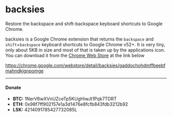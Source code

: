 # backsies
Restore the backspace and shift-backspace keyboard shortcuts to Google Chrome.

backsies is a Google Chrome extension that returns the `backspace` and `shift`+`backspace` keyboard shortcuts to Google Chrome v52+. It is very tiny, only about 5KB in size and most of that is taken up by the applications icon. You can download it from the [Chrome Web Store](https://chrome.google.com/webstore/detail/backsies/gaddochohdmffbeebfmahndkjgnpomge) at the link below

https://chrome.google.com/webstore/detail/backsies/gaddochohdmffbeebfmahndkjgnpomge

-----------

#### Donate

- **BTC:** 1NerV6wXVnUZceTp5KUgHiwJt1Pqk7TDRT
- **ETH:** 0x98f7ff902157e1a3d1476e8fcfb843fdb3212b92
- **LSK:** 4214091785427732085L
